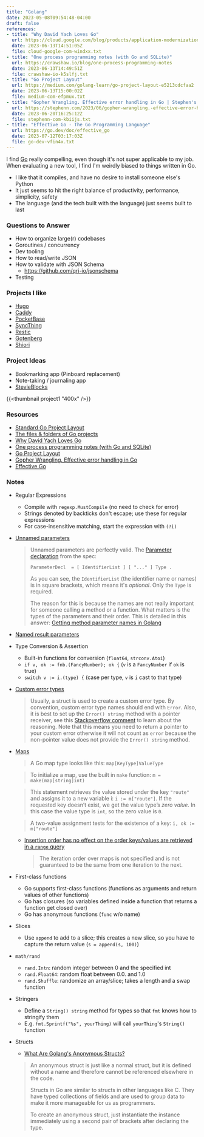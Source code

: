```yaml
---
title: "Golang"
date: 2023-05-08T09:54:48-04:00
draft: false
references:
- title: "Why David Yach Loves Go"
  url: https://cloud.google.com/blog/products/application-modernization/why-david-yach-loves-go
  date: 2023-06-13T14:51:05Z
  file: cloud-google-com-windxx.txt
- title: "One process programming notes (with Go and SQLite)"
  url: https://crawshaw.io/blog/one-process-programming-notes
  date: 2023-06-13T14:49:51Z
  file: crawshaw-io-k5slfj.txt
- title: "Go Project Layout"
  url: https://medium.com/golang-learn/go-project-layout-e5213cdcfaa2
  date: 2023-06-13T15:00:02Z
  file: medium-com-efpmux.txt
- title: "Gopher Wrangling. Effective error handling in Go | Stephen's Tech Blog"
  url: https://stephenn.com/2023/06/gopher-wrangling.-effective-error-handling-in-go/
  date: 2023-06-20T16:25:12Z
  file: stephenn-com-kbiijs.txt
- title: "Effective Go - The Go Programming Language"
  url: https://go.dev/doc/effective_go
  date: 2023-07-12T03:17:03Z
  file: go-dev-vfin4x.txt
---
```


I find [Go][1] really compelling, even though it's not super applicable to my job. When evaluating a new tool, I find I'm weirdly biased to things written in Go.

* I like that it compiles, and have no desire to install someone else's Python
* It just seems to hit the right balance of productivity, performance, simplicity, safety
* The language (and the tech built with the language) just seems built to last

[1]: https://go.dev/

### Questions to Answer

* How to organize large(r) codebases
* Goroutines / concurrency
* Dev tooling
* How to read/write JSON
* How to validate with JSON Schema
  * <https://github.com/qri-io/jsonschema>
* Testing

### Projects I like

* [Hugo][2]
* [Caddy][3]
* [PocketBase][4]
* [SyncThing][5]
* [Restic][6]
* [Gotenberg][7]
* [Shiori][8]

[2]: https://gohugo.io/
[3]: https://caddyserver.com/
[4]: https://pocketbase.io/
[5]: https://syncthing.net/
[6]: https://restic.net/
[7]: https://gotenberg.dev/
[8]: https://github.com/go-shiori/shiori

### Project Ideas

* Bookmarking app (Pinboard replacement)
* Note-taking / journaling app
* [StevieBlocks][9]

{{<thumbnail project1 "400x" />}}

[9]: https://gist.github.com/dce/f975cb21b50a2cf998bf7230cbf89d85

### Resources

* [Standard Go Project Layout][10]
* [The files & folders of Go projects][11]
* [Why David Yach Loves Go][12]
* [One process programming notes (with Go and SQLite)][13]
* [Go Project Layout][14]
* [Gopher Wrangling. Effective error handling in Go][15]
* [Effective Go][16]

[10]: https://github.com/golang-standards/project-layout
[11]: https://changelog.com/gotime/278
[12]: https://cloud.google.com/blog/products/application-modernization/why-david-yach-loves-go
[13]: https://crawshaw.io/blog/one-process-programming-notes
[14]: https://medium.com/golang-learn/go-project-layout-e5213cdcfaa2
[15]: https://stephenn.com/2023/06/gopher-wrangling.-effective-error-handling-in-go/
[16]: https://go.dev/doc/effective_go

### Notes

* Regular Expressions
  * Compile with `regexp.MustCompile` (no need to check for error)
  * Strings denoted by backticks don't escape; use these for regular expressions
  * For case-insensitive matching, start the expression with `(?i)`
* [Unnamed parameters][17]

  > Unnamed parameters are perfectly valid. The [Parameter declaration](https://golang.org/ref/spec#ParameterDecl) from the spec:
  >
  > ```
  > ParameterDecl  = [ IdentifierList ] [ "..." ] Type .
  > ````
  >
  > As you can see, the `IdentifierList` (the identifier name or names) is in square brackets, which means it's _optional_. Only the `Type` is required.
  >
  > The reason for this is because the names are not really important for someone calling a method or a function. What matters is the types of the parameters and their order. This is detailed in this answer: [Getting method parameter names in Golang](https://stackoverflow.com/questions/31377433/getting-method-parameter-names-in-golang/31377793#31377793)

* [Named result parameters][18]
* Type Conversion & Assertion
  * Built-in functions for conversion (`float64`, `strconv.Atoi`)
  * `if v, ok := fnb.(FancyNumber); ok {` (`v` is a `FancyNumber` if `ok` is true)
  * `switch v := i.(type) {` (case per type, `v` is `i` cast to that type)
* [Custom error types][19]

  > Usually, a struct is used to create a custom error type. By convention, custom error type names should end with `Error`. Also, it is best to set up the `Error() string` method with a pointer receiver, see this [Stackoverflow comment](https://stackoverflow.com/a/50333850) to learn about the reasoning. Note that this means you need to return a pointer to your custom error otherwise it will not count as `error` because the non-pointer value does not provide the `Error() string` method.

* [Maps][20]

  > A Go map type looks like this: `map[KeyType]ValueType`

  > To initialize a map, use the built in `make` function: `m = make(map[string]int)`

  > This statement retrieves the value stored under the key `"route"` and assigns it to a new variable i: `i := m["route"]`. If the requested key doesn’t exist, we get the value type’s _zero value_. In this case the value type is `int`, so the zero value is `0`.

  > A two-value assignment tests for the existence of a key: `i, ok := m["route"]`

  * [Insertion order has no effect on the order keys/values are retrieved in a `range` query][21]

    > The iteration order over maps is not specified and is not guaranteed to be the same from one iteration to the next.

* First-class functions
  * Go supports first-class functions (functions as arguments and return values of other functions)
  * Go has closures (so variables defined inside a function that returns a function get closed over)
  * Go has anonymous functions (`func` w/o name)
* Slices
  * Use `append` to add to a slice; this creates a new slice, so you have to capture the return value (`s = append(s, 100)`)
* `math/rand`
  * `rand.Intn`: random integer between 0 and the specified int
  * `rand.Float64`: random float between 0.0. and 1.0
  * `rand.Shuffle`: randomize an array/slice; takes a length and a swap function
* Stringers
  * Define a `String() string` method for types so that `fmt` knows how to stringify them
  * E.g. `fmt.Sprintf("%s", yourThing)` will call `yourThing`'s `String()` function
* Structs
  * [What Are Golang's Anonymous Structs?][22]

  > An anonymous struct is just like a normal struct, but it is defined without a name and therefore cannot be referenced elsewhere in the code.
  >
  > Structs in Go are similar to structs in other languages like C. They have typed collections of fields and are used to group data to make it more manageable for us as programmers.
  >
  > To create an anonymous struct, just instantiate the instance immediately using a second pair of brackets after declaring the type.

[17]: https://stackoverflow.com/a/40951013
[18]: https://go.dev/doc/effective_go#named-results
[19]: https://exercism.org/tracks/go/concepts/errors
[20]: https://go.dev/blog/maps
[21]: https://go.dev/ref/spec#RangeClause
[22]: https://blog.boot.dev/golang/anonymous-structs-golang/
